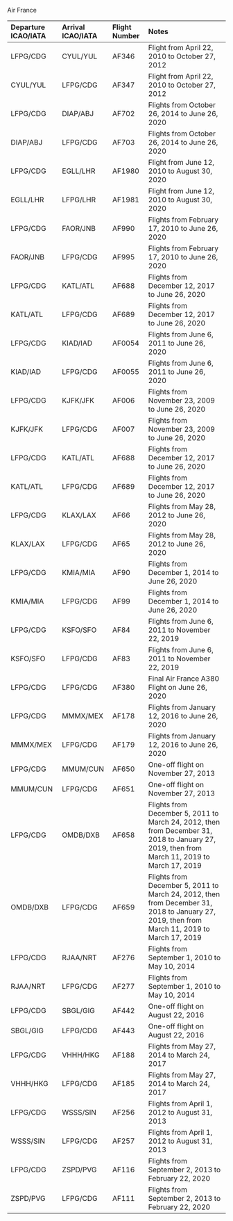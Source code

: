 

Air France

| Departure ICAO/IATA |     Arrival ICAO/IATA           | Flight Number       | Notes                                                                                                                                                        |
|:-----------------|:----------------------------|:----------------|:---------------------------------------------------------------------------------------------------------------------------------------------------------------|
| LFPG/CDG     | CYUL/YUL                   | AF346           | Flight from April 22, 2010 to October 27, 2012 |
| CYUL/YUL     | LFPG/CDG                   | AF347           | Flight from April 22, 2010 to October 27, 2012 |
| LFPG/CDG     | DIAP/ABJ                   | AF702           | Flights from October 26, 2014 to June 26, 2020 |
| DIAP/ABJ     | LFPG/CDG                   | AF703           | Flights from October 26, 2014 to June 26, 2020 |
| LFPG/CDG     | EGLL/LHR                   | AF1980          | Flight from June 12, 2010 to August 30, 2020 |
| EGLL/LHR     | LFPG/LHR                   | AF1981          | Flight from June 12, 2010 to August 30, 2020 | 
| LFPG/CDG     | FAOR/JNB                   | AF990           | Flights from February 17, 2010 to June 26, 2020 |
| FAOR/JNB     | LFPG/CDG                   | AF995           | Flights from February 17, 2010 to June 26, 2020 |
| LFPG/CDG     | KATL/ATL                   | AF688           | Flights from December 12, 2017 to June 26, 2020 |
| KATL/ATL     | LFPG/CDG                   | AF689           | Flights from December 12, 2017 to June 26, 2020 |
| LFPG/CDG     | KIAD/IAD                   | AF0054          | Flights from June 6, 2011 to June 26, 2020 |
| KIAD/IAD     | LFPG/CDG                   | AF0055          | Flights from June 6, 2011 to June 26, 2020 |
| LFPG/CDG     | KJFK/JFK                   | AF006           | Flights from November 23, 2009 to June 26, 2020 | 
| KJFK/JFK     | LFPG/CDG                   | AF007           | Flights from November 23, 2009 to June 26, 2020 |
| LFPG/CDG     | KATL/ATL                   | AF688           | Flights from December 12, 2017 to June 26, 2020 |
| KATL/ATL     | LFPG/CDG                   | AF689           | Flights from December 12, 2017 to June 26, 2020 |
| LFPG/CDG     | KLAX/LAX                   | AF66            | Flights from May 28, 2012 to June 26, 2020 |
| KLAX/LAX     | LFPG/CDG                   | AF65            | Flights from May 28, 2012 to June 26, 2020 |
| LFPG/CDG     | KMIA/MIA                   | AF90            | Flights from December 1, 2014 to June 26, 2020 |
| KMIA/MIA     | LFPG/CDG                   | AF99            | Flights from December 1, 2014 to June 26, 2020 |
| LFPG/CDG     | KSFO/SFO                   | AF84            | Flights from June 6, 2011 to November 22, 2019 |
| KSFO/SFO     | LFPG/CDG                   | AF83            | Flights from June 6, 2011 to November 22, 2019 |
| LFPG/CDG     | LFPG/CDG                   | AF380           | Final Air France A380 Flight on June 26, 2020 |
| LFPG/CDG     | MMMX/MEX                   | AF178           | Flights from January 12, 2016 to June 26, 2020 |
| MMMX/MEX     | LFPG/CDG                   | AF179           | Flights from January 12, 2016 to June 26, 2020 |
| LFPG/CDG     | MMUM/CUN                   | AF650           | One-off flight on November 27, 2013 |
| MMUM/CUN     | LFPG/CDG                   | AF651           | One-off flight on November 27, 2013 |
| LFPG/CDG     | OMDB/DXB                   | AF658           | Flights from December 5, 2011 to March 24, 2012, then from December 31, 2018 to January 27, 2019, then from March 11, 2019 to March 17, 2019 |
| OMDB/DXB     | LFPG/CDG                   | AF659           | Flights from December 5, 2011 to March 24, 2012, then from December 31, 2018 to January 27, 2019, then from March 11, 2019 to March 17, 2019 |
| LFPG/CDG     | RJAA/NRT                   | AF276           | Flights from September 1, 2010 to May 10, 2014 |
| RJAA/NRT     | LFPG/CDG                   | AF277           | Flights from September 1, 2010 to May 10, 2014 |
| LFPG/CDG     | SBGL/GIG                   | AF442           | One-off flight on August 22, 2016 |
| SBGL/GIG     | LFPG/CDG                   | AF443           | One-off flight on August 22, 2016 |
| LFPG/CDG     | VHHH/HKG                   | AF188           | Flights from May 27, 2014 to March 24, 2017 |
| VHHH/HKG     | LFPG/CDG                   | AF185           | Flights from May 27, 2014 to March 24, 2017 |
| LFPG/CDG     | WSSS/SIN                   | AF256           | Flights from April 1, 2012 to August 31, 2013 |
| WSSS/SIN     | LFPG/CDG                   | AF257           | Flights from April 1, 2012 to August 31, 2013 |
| LFPG/CDG     | ZSPD/PVG                   | AF116           | Flights from September 2, 2013 to February 22, 2020 |
| ZSPD/PVG     | LFPG/CDG                   | AF111           | Flights from September 2, 2013 to February 22, 2020 |